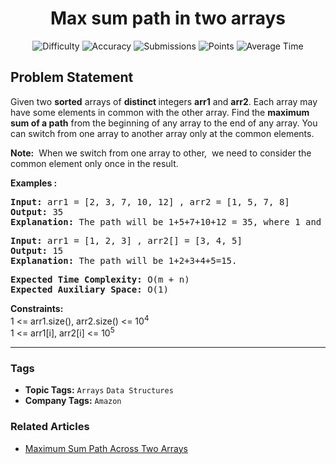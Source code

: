 <h1 align="center">Max sum path in two arrays</h1>

<p align="center">
  <img alt="Difficulty" title="Difficulty" src="https://custom-icon-badges.demolab.com/badge/Difficulty: Medium-1F222E?style=for-the-badge&logoColor=white&logo=fire"/>
  <img alt="Accuracy" title="Accuracy" src="https://custom-icon-badges.demolab.com/badge/Accuracy: 30.9%25-1F222E?style=for-the-badge&logoColor=white&logo=target"/>
  <img alt="Submissions" title="Submissions" src="https://custom-icon-badges.demolab.com/badge/Submissions: 78K+-1F222E?style=for-the-badge&logoColor=white&logo=repo"/>
  <img alt="Points" title="Points" src="https://custom-icon-badges.demolab.com/badge/Points: 4-1F222E?style=for-the-badge&logoColor=white&logo=award"/>
  <img alt="Average Time" title="Average Time" src="https://custom-icon-badges.demolab.com/badge/Average%20Time: 20m-1F222E?style=for-the-badge&logoColor=white&logo=clock"/>
</p>

## Problem Statement

Given two <b>sorted</b> arrays of <b>distinct </b>integers <b>arr1</b> and <b>arr2</b>. Each array may have some elements in common with the other array. Find the <b>maximum sum of a path</b> from the beginning of any array to the end of any array. You can switch from one array to another array only at the common elements. 

<b>Note:</b>  When we switch from one array to other,  we need to consider the common element only once in the result.<br>

<b>Examples : </b>

<pre><b>Input: </b>arr1 = [2, 3, 7, 10, 12] , arr2 = [1, 5, 7, 8]
<b>Output: </b>35<b>
Explanation: </b>The path will be 1+5+7+10+12 = 35, where 1 and 5 come from arr2 and then 7 is common so we switch to arr1 and add 10 and 12.</pre>

<pre><b>Input: </b>arr1 = [1, 2, 3] , arr2[] = [3, 4, 5]
<b>Output: </b>15<b>
Explanation: </b>The path will be 1+2+3+4+5=15.</pre>

<pre><b>Expected Time Complexity: </b>O(m + n)<br><b>Expected Auxiliary Space:</b> O(1)</pre>

<b>Constraints:</b><br>1 <= arr1.size(), arr2.size() <= 10<sup>4</sup><br>1 <= arr1[i], arr2[i] <= 10<sup>5</sup>


<hr>

### Tags
- **Topic Tags:** `Arrays` `Data Structures`
- **Company Tags:** `Amazon`

### Related Articles
- [Maximum Sum Path Across Two Arrays](https://www.geeksforgeeks.org/maximum-sum-path-across-two-arrays/)
